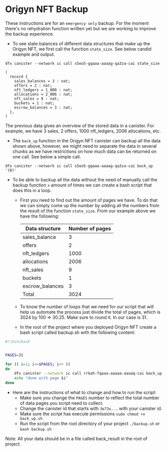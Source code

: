 # Origyn NFT Backup

These instructions are for an `emergency only` backup.
For the moment there's no rehydration function written yet but we are working to improve the backup experience.

- To see state balances of different data structures that make up the Origyn NFT, we first call the function `state_size`. See below candid example and output.
```
dfx canister --network ic call s5eo5-gqaaa-aaaag-qa3za-cai state_size

(
  record {
    sales_balances = 3 : nat;
    offers = 2 : nat;
    nft_ledgers = 1_000 : nat;
    allocations = 2_006 : nat;
    nft_sales = 9 : nat;
    buckets = 1 : nat;
    escrow_balances = 3 : nat;
  },
)

```
The previous data gives an overview of the stored data in a canister. For example, we have 3 sales, 2 offers, 1000 nft_ledgers, 2006 allocations, etc.

- The `back_up` function in the Origyn NFT canister can backup all the data shown above, however, we might need to separate the data in several chunks as we have restrictions on how much data can be returned on one call. See below a simple call.
```
dfx canister --network ic call s5eo5-gqaaa-aaaag-qa3za-cai back_up '(0)'
```
- To be able to backup all the data without the need of manually call the backup function `x` amount of times we can create a bash script that does this in a loop.
  - First you need to find out the amount of pages we have. To do that we can simply come up the number by adding all the numbers from the result of the function `state_size`. From our example above we have the following:
  
    | Data structure | Number of pages |
    | --- | ----------- |
    | sales_balance | 3 |
    | offers | 2 |
    | nft_ledgers | 1000 |
    | allocations | 2006 |
    | nft_sales | 9 |
    | buckets | 1 |
    | escrow_balances | 3 |
    | Total | 3024 |
  - To know the number of loops that we need for our script that will help us automate the process just divide the total of pages, which is 3024 by 100 => 30.25. Make sure to round it. In our case is 31.
  - In the root of the project where you deployed Origyn NFT create a bash script called backup.sh with the following content:

```bash
#!/bin/bash


PAGES=31

for (( i=1; i<=$PAGES; i++ ))
do
    dfx canister --network ic call rrkah-fqaaa-aaaaa-aaaaq-cai back_up "($i)" >> backup_result
    echo "done with page $i"
done
```

- Here are the instructions of what to change and how to run the script:
  - Make sure you change the `PAGES` number to reflect the total number of data pages you script need to collect.
  - Change the canister id that starts with `3e73x...` with your canister id.
  - Make sure the script has execute permissions `sudo chmod +x back_up.sh`
  - Run the script from the root directory of your project `./backup.sh` or `bash backup.sh`

Note: All your data should be in a file called back_result in the root of project.
 